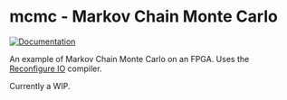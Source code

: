 # mcmc - Markov Chain Monte Carlo

[![Documentation](https://godoc.org/github.com/ReconfigureIO/mcmc?status.svg)](http://godoc.org/github.com/ReconfigureIO/mcmc)

An example of Markov Chain Monte Carlo on an FPGA. Uses the [Reconfigure IO](http://docs.reconfigure.io/features.html) compiler.

Currently a WIP.

<!-- 0.007774 ms -->
